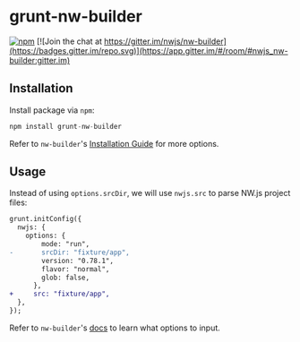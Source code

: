 # grunt-nw-builder

[![npm](https://img.shields.io/npm/v/grunt-nw-builder/latest)](https://www.npmjs.com/package/grunt-nw-builder/v/latest)
[![Join the chat at https://gitter.im/nwjs/nw-builder](https://badges.gitter.im/repo.svg)](https://app.gitter.im/#/room/#nwjs_nw-builder:gitter.im)

## Installation

Install package via `npm`:

```javascript
npm install grunt-nw-builder
```

Refer to `nw-builder`'s [Installation Guide](https://nwutils.io/nw-builder/install.html) for more options.

## Usage

Instead of using `options.srcDir`, we will use `nwjs.src` to parse NW.js project files:

```patch
grunt.initConfig({
  nwjs: {
    options: {
        mode: "run",
-       srcDir: "fixture/app",
        version: "0.78.1",
        flavor: "normal",
        glob: false,
      },
+     src: "fixture/app",
  },
});
```

Refer to `nw-builder`'s [docs](https://nwutils.io/nw-builder/) to learn what options to input.
